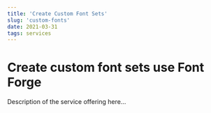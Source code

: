 ```yaml
---
title: 'Create Custom Font Sets'
slug: 'custom-fonts'
date: 2021-03-31
tags: services
---
```


# Create custom font sets use Font Forge

Description of the service offering here...

